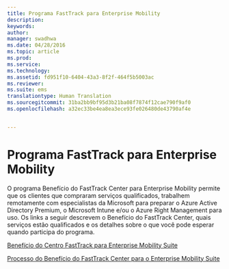 ```yaml
---
title: Programa FastTrack para Enterprise Mobility
description: 
keywords: 
author: 
manager: swadhwa
ms.date: 04/28/2016
ms.topic: article
ms.prod: 
ms.service: 
ms.technology: 
ms.assetid: fd951f10-6404-43a3-8f2f-464f5b5003ac
ms.reviewer: 
ms.suite: ems
translationtype: Human Translation
ms.sourcegitcommit: 31ba2bb9bf95d3b21ba08f7874f12cae790f9af0
ms.openlocfilehash: a32ec33be4ea8ea3ece93fe026480de43790af4e


---
```


# Programa FastTrack para Enterprise Mobility
O programa Benefício do FastTrack Center para Enterprise Mobility permite que os clientes que compraram serviços qualificados, trabalhem remotamente com especialistas da Microsoft para preparar o Azure Active Directory Premium, o Microsoft Intune e/ou o Azure Right Management para uso. Os links a seguir descrevem o Benefício do FastTrack Center, quais serviços estão qualificados e os detalhes sobre o que você pode esperar quando participa do programa.

[Benefício do Centro FastTrack para Enterprise Mobility Suite](fasttrack-center-benefit-for-enterprise-mobility-suite-ems.md)

[Processo do Benefício do FastTrack Center para o Enterprise Mobility Suite](fasttrack-center-benefit-process-for-enterprise-mobility-suite-ems.md)






<!--HONumber=Jun16_HO4-->


